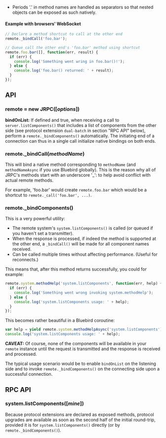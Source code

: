 - Periods '.' in method names are handled as separators so that nested objects can be exposed as such natively.

#### Example with browsers' WebSocket

```js
// Declare a method shortcut to call at the other end
remote._bindCall('foo.bar');

// Queue call the other end's 'foo.bar' method using shortcut
remote.foo.bar([], function(err, result) {
  if (err) {
    console.log('Something went wring in foo.bar()!');
  } else {
    console.log('foo.bar() returned: ' + result);
  }
});
```

## API

### remote = new JRPC([*options*])

**bindOnList:** If defined and true, when receiving a call to `server.listComponents()` that includes a list of components from the other side (see protocol extension `dual-batch` in section "RPC API" below), perform a `remote._bindComponents()` automatically.  The initiating end of a connection can thus in a single call initialize native bindings on both ends.

### remote._bindCall(*methodName*)

This will bind a native method corresponding to `methodName` (and `methodNameAsync` if you use Bluebird globally).  This is the reason why all of JRPC's methods start with an underscore '_': to help avoid conflict with actual remote methods.

For example, 'foo.bar' would create `remote.foo.bar` which would be a shortcut to `remote._call('foo.bar', ...)`.

### remote._bindComponents()

This is a very powerful utility:

- The remote system's `system.listComponents()` is called (or queued if you haven't set a transmitter).
- When the response is processed, if indeed the method is supported at the other end, a `_bindCall()` will be made for all component names received.
- Can be called multiple times without affecting performance. (Useful for reconnects.)

This means that, after this method returns successfully, you could for example:

```js
remote.system.methodHelp('system.listComponents', function(err, help) {
  if (err) {
    console.log('Something went wrong invoking system.methodHelp');
  } else {
    console.log('system.listComponents usage: ' + help);
  }
});
```

This becomes rather beautiful in a Bluebird coroutine:

```js
var help = yield remote.system.methodHelpAsync('system.listComponents');
console.log('system.listComponents usage: ' + help);
```

**CAVEAT:** Of course, none of the components will be available in your `remote` instance until the request is transmitted and the response is received and processed.

The typical usage scenario would be to enable `bindOnList` on the listening side and to invoke `remote._bindComponents()` on the connecting side upon a successful connection.

## RPC API

### system.listComponents([*mine*])

Because protocol extensions are declared as exposed methods, protocol upgrades are available as soon as the second half of the initial round-trip, provided it is for `system.listComponents()` directly (or by `remote._bindComponents()`).
